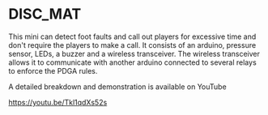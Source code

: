 # DISC_MAT
This mini can detect foot faults and call out players for excessive time and don't require the players to make a call. It consists of an arduino, 
pressure sensor, LEDs, a buzzer and a wireless transceiver. The wireless transceiver allows it to communicate with another arduino connected
to several relays to enforce the PDGA rules.

A detailed breakdown and demonstration is available on YouTube

https://youtu.be/Tkl1qdXs52s
